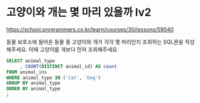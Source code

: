 # 고양이와 개는 몇 마리 있을까 lv2
https://school.programmers.co.kr/learn/courses/30/lessons/59040

동물 보호소에 들어온 동물 중 고양이와 개가 각각 몇 마리인지 조회하는 SQL문을 작성해주세요. 이때 고양이를 개보다 먼저 조회해주세요.

```sql
SELECT animal_type
     , COUNT(DISTINCT animal_id) AS count
FROM animal_ins
WHERE animal_type IN ('Cat', 'Dog')
GROUP BY animal_type
ORDER BY animal_type
;
```
